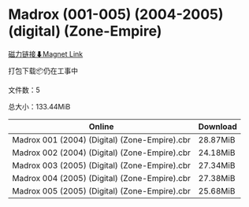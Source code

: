# Madrox (001-005) (2004-2005) (digital) (Zone-Empire)

[磁力链接⬇Magnet Link](magnet:?xt=urn:btih:e068f5e8b21e11235379da43b548a0004026d580&dn=Madrox%20%28001-005%29%20%282004-2005%29%20%28digital%29%20%28Zone-Empire%29)

打包下载📦仍在工事中

文件数：5

总大小：133.44MiB

Online | Download
--- | ---
Madrox 001 (2004) (Digital) (Zone-Empire).cbr | 28.87MiB
Madrox 002 (2004) (Digital) (Zone-Empire).cbr | 24.18MiB
Madrox 003 (2005) (Digital) (Zone-Empire).cbr | 27.34MiB
Madrox 004 (2005) (Digital) (Zone-Empire).cbr | 27.38MiB
Madrox 005 (2005) (Digital) (Zone-Empire).cbr | 25.68MiB